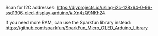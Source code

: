 Scan for I2C addresses:
https://diyprojects.io/using-i2c-128x64-0-96-ssd1306-oled-display-arduino/#.Xn4zQ9NKh24

If you need more RAM, can use the Sparkfun library instead:
https://github.com/sparkfun/SparkFun_Micro_OLED_Arduino_Library